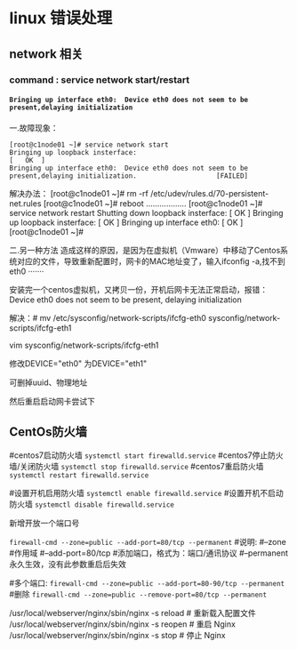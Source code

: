 # linux 错误处理

## network 相关

### command : service network start/restart

#### `Bringing up interface eth0:  Device eth0 does not seem to be present,delaying initialization`

一.故障现象：
```shell
[root@c1node01 ~]# service network start
Bringing up loopback insterface:                                                            [   OK  ]
Bringing up interface eth0:  Device eth0 does not seem to be present,delaying initialization.                    [FAILED]
 ```
解决办法：
[root@c1node01 ~]# rm -rf /etc/udev/rules.d/70-persistent-net.rules
[root@c1node01 ~]# reboot ………………
[root@c1node01 ~]# service network restart
Shutting down loopback insterface:                                                         [   OK   ]
Bringing up loopback insterface:                                                              [   OK   ]
Bringing up interface eth0:                                                                     [   OK   ]
[root@c1node01 ~]#
 
二.另一种方法
造成这样的原因，是因为在虚拟机（Vmware）中移动了Centos系统对应的文件，导致重新配置时，网卡的MAC地址变了，输入ifconfig -a,找不到eth0
·······
 
安装完一个centos虚拟机，又拷贝一份，开机后网卡无法正常启动，报错：Device eth0 does not seem to be present, 
delaying initialization

解决：# mv /etc/sysconfig/network-scripts/ifcfg-eth0 
sysconfig/network-scripts/ifcfg-eth1

vim 
sysconfig/network-scripts/ifcfg-eth1

修改DEVICE="eth0" 
为DEVICE="eth1"

可删掉uuid、物理地址

然后重启启动网卡尝试下

## CentOs防火墙

#centos7启动防火墙
`systemctl start firewalld.service`
#centos7停止防火墙/关闭防火墙
`systemctl stop firewalld.service`
#centos7重启防火墙
`systemctl restart firewalld.service`
 
 
#设置开机启用防火墙
`systemctl enable firewalld.service`
#设置开机不启动防火墙
`systemctl disable firewalld.service`


新增开放一个端口号

`firewall-cmd --zone=public --add-port=80/tcp --permanent`
#说明:
#–zone #作用域
#–add-port=80/tcp #添加端口，格式为：端口/通讯协议
#–permanent 永久生效，没有此参数重启后失效
 
#多个端口:
`firewall-cmd --zone=public --add-port=80-90/tcp --permanent`
#删除
`firewall-cmd --zone=public --remove-port=80/tcp --permanent`



/usr/local/webserver/nginx/sbin/nginx -s reload            # 重新载入配置文件
/usr/local/webserver/nginx/sbin/nginx -s reopen            # 重启 Nginx
/usr/local/webserver/nginx/sbin/nginx -s stop              # 停止 Nginx